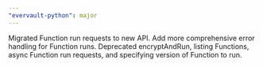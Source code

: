 ```yaml
---
"evervault-python": major
---
```


Migrated Function run requests to new API. Add more comprehensive error handling for Function runs. Deprecated encryptAndRun, listing Functions, async Function run requests, and specifying version of Function to run.
